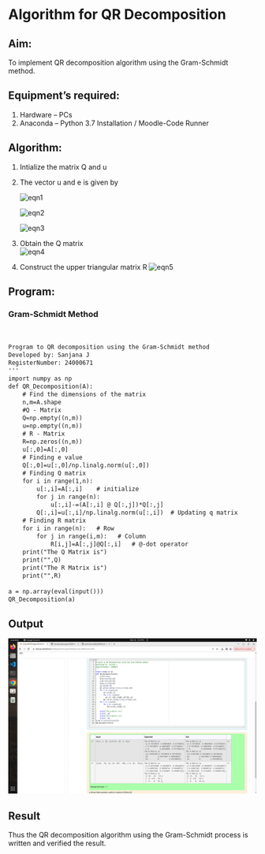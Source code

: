 # Algorithm for QR Decomposition
## Aim:
To implement QR decomposition algorithm using the Gram-Schmidt method.
## Equipment’s required:
1.	Hardware – PCs
2.	Anaconda – Python 3.7 Installation / Moodle-Code Runner
## Algorithm:
1.	Intialize the matrix Q and u
2.	The vector u and e is given by

    ![eqn1](./ex4.jpg)

    ![eqn2](./ex6.jpg)

    ![eqn3](./ex3.jpg)

3.	Obtain the Q matrix   
    ![eqn4](./ex1.jpg)
4.	Construct the upper triangular matrix R
    ![eqn5](./ex2.jpg)



## Program:
### Gram-Schmidt Method
~~~


Program to QR decomposition using the Gram-Schmidt method
Developed by: Sanjana J
RegisterNumber: 24000671
'''
import numpy as np
def QR_Decomposition(A):
    # Find the dimensions of the matrix
    n,m=A.shape
    #Q - Matrix
    Q=np.empty((n,m))
    u=np.empty((n,m))
    # R - Matrix
    R=np.zeros((n,m))
    u[:,0]=A[:,0]
    # Finding e value 
    Q[:,0]=u[:,0]/np.linalg.norm(u[:,0])
    # Finding Q matrix
    for i in range(1,n):
        u[:,i]=A[:,i]    # initialize 
        for j in range(n):
            u[:,i]-=(A[:,i] @ Q[:,j])*Q[:,j]
        Q[:,i]=u[:,i]/np.linalg.norm(u[:,i])  # Updating q matrix
    # Finding R matrix
    for i in range(n):   # Row 
        for j in range(i,m):   # Column
            R[i,j]=A[:,j]@Q[:,i]   # @-dot operator
    print("The Q Matrix is")
    print("",Q)
    print("The R Matrix is")
    print("",R)
        
a = np.array(eval(input()))
QR_Decomposition(a)
~~~

## Output
![Alt text](<Screenshot from 2024-12-26 14-22-10.png>)


## Result
Thus the QR decomposition algorithm using the Gram-Schmidt process is written and verified the result.